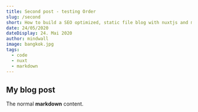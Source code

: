 ```yaml
---
title: Second post - testing Order
slug: /second
short: How to build a SEO optimized, static file blog with nuxtjs and markdown files. Including a sitemap.xml and catagory or tag pages.
date: 24/05/2020
dateDisplay: 24. Mai 2020
author: mindwall
image: bangkok.jpg
tags:
  - code
  - nuxt
  - markdown
---
```


## My blog post

The normal **markdown** content.
